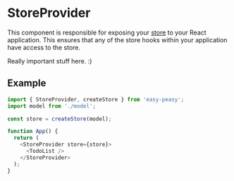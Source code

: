 # StoreProvider

This component is responsible for exposing your [store](/docs/api/store.html) to
your React application. This ensures that any of the store hooks within your
application have access to the store.

Really important stuff here. :)

## Example

```javascript
import { StoreProvider, createStore } from 'easy-peasy';
import model from './model';

const store = createStore(model);

function App() {
  return (
    <StoreProvider store={store}>
      <TodoList />
    </StoreProvider>
  );
}
```
